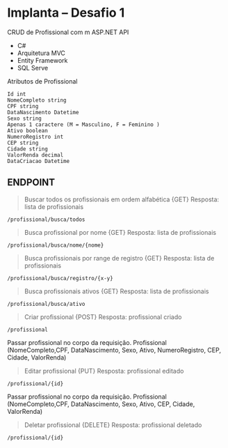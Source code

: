 # Implanta – Desafio 1
CRUD de Profissional com m ASP.NET API
- C#
- Arquitetura MVC
- Entity Framework
- SQL Serve

Atributos de Profissional


```
Id int
NomeCompleto string
CPF string
DataNascimento Datetime 
Sexo string 
Apenas 1 caractere (M = Masculino, F = Feminino )
Ativo boolean
NumeroRegistro int 
CEP string 
Cidade string 
ValorRenda decimal 
DataCriacao Datetime 
```

## ENDPOINT
> Buscar todos os profissionais em ordem alfabética
{GET}
Resposta: lista de profissionais
```
/profissional/busca/todos
```

> Busca profissional por nome
{GET}
Resposta: lista de profissionais
```
/profissional/busca/nome/{nome}
```

> Busca profissionais por range de registro
{GET}
Resposta: lista de profissionais
```
/profissional/busca/registro/{x-y}
```

> Busca profissionais ativos
{GET}
Resposta: lista de profissionais
```
/profissional/busca/ativo
```

> Criar profissional
{POST}
Resposta: profissional criado
```
/profissional
```
Passar profissional no corpo da requisição. Profissional (NomeCompleto,CPF, DataNascimento, Sexo, Ativo, NumeroRegistro, CEP, Cidade, ValorRenda)

> Editar profissional
{PUT}
Resposta: profissional editado
```
/profissional/{id}
```
Passar profissional no corpo da requisição. Profissional (NomeCompleto,CPF, DataNascimento, Sexo, Ativo, CEP, Cidade, ValorRenda)

> Deletar profissional
{DELETE}
Resposta: profissional deletado
```
/profissional/{id}
```
